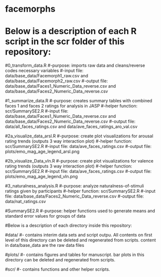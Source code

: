# facemorphs

# Below is a description of each R script in the scr folder of this repository: 

#0_transform_data.R 
#-purpose: imports raw data and cleans/reverse codes necessary variables 
#-input file: data/base_data/Facemorph1_raw.csv and data/base_data/Facemorph2_raw.csv
#-output file: data/base_data/Faces1_Numeric_Data_reverse.csv and data/base_data/Faces2_Numeric_Data_reverse.csv

#1_summarize_data.R
#-purpose: creates summary tables with combined faces 1 and faces 2 ratings for analysis in JASP 
#-helper function: scr/SummarySE2.R
#-input file: data/base_data/Faces1_Numeric_Data_reverse.csv and data/base_data/Faces2_Numeric_Data_reverse.csv 
#-output file: data/all_faces_ratings.csv and data/ave_faces_ratings_aro_val.csv

#2a_visualize_data_arsl.R 
#-purpose: create plot visualizations for arousal rating trends (outputs 3 way interaction plot)
#-helper function: scr/SummarySE2.R
#-input file: data/ave_faces_ratings.csv 
#-output file: plots/emo_mag_age_legend_arsl.png 

#2b_visualize_Data_vln.R 
#-purpose: create plot visualizations for valence rating trends (outputs 3 way interaction plot)
#-helper function: scr/SummarySE2.R
#-input file: data/ave_faces_ratings.csv 
#-output file: plots/emo_mag_age_legend_vln.png 

#3_naturalness_analysis.R 
#-purpose: analyze naturalness-of-stimuli ratings given by participants 
#-helper function: scr/SummarySE2.R
#-input file: data/base_data/Faces2_Numeric_Data_reverse.csv
#-output file: data/nat_ratings.csv 

#SummarySE2.R
#-purpose: helper functions used to generate means and standard error values for groups of data 

#Below is a description of each directory inside this repository:

#data/ 
#- contains interim data sets and script outpu. All contents on first level of this directory can be deleted and regenerated from scripts. content in data/base_data are the raw data files 

#plots/
#- contains figures and tables for manuscript. bar plots in this directory can be deleted and regenerated from scripts.

#scr/
#- contains functions and other helper scripts.